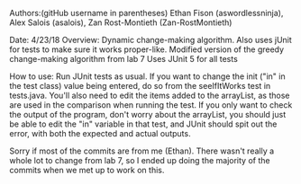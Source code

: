 Authors:(gitHub username in parentheses)
Ethan Fison (aswordlessninja),  Alex Salois (asalois),  Zan Rost-Montieth (Zan-RostMontieth)

Date: 4/23/18
Overview: Dynamic change-making algorithm. Also uses jUnit for tests to make sure it works proper-like.
Modified version of the greedy change-making algorithm from lab 7
Uses JUnit 5 for all tests

How to use: Run JUnit tests as usual. If you want to change the init ("in" in the test class) value being entered, do
so from the seeIfItWorks test in tests.java. You'll also need to edit the items added to the arrayList, as those are
used in the comparison when running the test. If you only want to check the output of the program, don't worry about
the arrayList, you should just be able to edit the "in" variable in that test, and JUnit should spit out the error,
with both the expected and actual outputs.

Sorry if most of the commits are from me (Ethan). There wasn't really a whole lot to change from lab 7, so I ended up
doing the majority of the commits when we met up to work on this.
